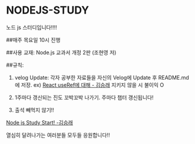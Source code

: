 # NODEJS-STUDY

노드 js 스터디입니다!!!!

##매주 목요일 10시 진행

##사용 교재:
  Node.js 교과서 개정 2판 (조현영 저)


##규칙:
  1) velog Update: 각자 공부한 자료들을 자신의 Velog에 Update 후 README.md 에 저장.
                    ex) [React useRef에 대해 - 김승래](https://velog.io/@ksrlogic/React%EC%9D%98-useRef%EC%97%90-%EB%8C%80%ED%95%98%EC%97%AC)
                  지키지 않을 시 불이익 O
  
  2) 1주마다 갱신되는 진도 꼬박꼬박 나가기.
    주마다 챕터 갱신됩니다!
    
  3) 출석 빼먹지 않기!!
  
  
  
  [Node js Study Start! -김승래](https://velog.io/@ksrlogic/NOde-js-Study-Start)
  
  
  
  
  
  
  
열심히 달려나가는 여러분들 모두들 응원합니다!!
                 
